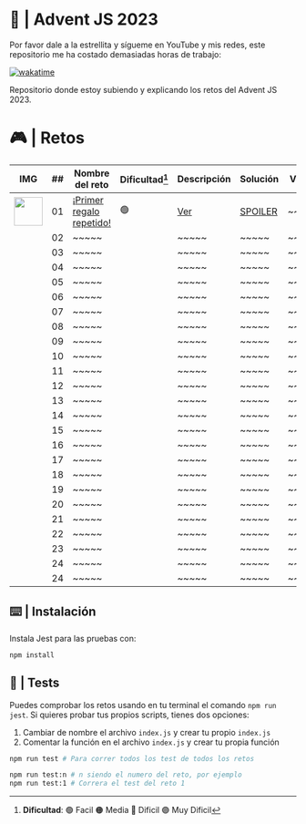 # 🌟 | Advent JS 2023

Por favor dale a la estrellita y sígueme en YouTube y mis redes, este repositorio me ha costado demasiadas horas de trabajo:

[![wakatime](https://wakatime.com/badge/user/dfad5e3e-d673-48d4-a2d9-29c1c546ed80/project/018c25e2-b7d8-41bd-b08d-234b9e801de0.svg)](https://wakatime.com/badge/user/dfad5e3e-d673-48d4-a2d9-29c1c546ed80/project/018c25e2-b7d8-41bd-b08d-234b9e801de0)

Repositorio donde estoy subiendo y explicando los retos del Advent JS 2023.

# 🎮 | Retos

| IMG                                                                                              | ##  | Nombre del reto                                                       | Dificultad[^1] | Descripción                                                                        | Solución                                                                             | Video |
| ------------------------------------------------------------------------------------------------ | :-: | --------------------------------------------------------------------- | -------------- | ---------------------------------------------------------------------------------- | ------------------------------------------------------------------------------------ | ----- |
| <img src="https://adventjs.dev/challenges-2023/1.png" width="50" style="object-fit: contain;" /> | 01  | [¡Primer regalo repetido!](https://adventjs.dev/es/challenges/2023/1) | 🟢             | [Ver](https://github.com/Achalogy/advent-js-2023/blob/main/retos/reto-1/README.md) | [SPOILER](https://github.com/Achalogy/advent-js-2023/blob/main/retos/reto-1/main.ts) | ~~~~~ |
|                                                                                                  | 02  | ~~~~~                                                                 |                | ~~~~~                                                                              | ~~~~~                                                                                | ~~~~~ |
|                                                                                                  | 03  | ~~~~~                                                                 |                | ~~~~~                                                                              | ~~~~~                                                                                | ~~~~~ |
|                                                                                                  | 04  | ~~~~~                                                                 |                | ~~~~~                                                                              | ~~~~~                                                                                | ~~~~~ |
|                                                                                                  | 05  | ~~~~~                                                                 |                | ~~~~~                                                                              | ~~~~~                                                                                | ~~~~~ |
|                                                                                                  | 06  | ~~~~~                                                                 |                | ~~~~~                                                                              | ~~~~~                                                                                | ~~~~~ |
|                                                                                                  | 07  | ~~~~~                                                                 |                | ~~~~~                                                                              | ~~~~~                                                                                | ~~~~~ |
|                                                                                                  | 08  | ~~~~~                                                                 |                | ~~~~~                                                                              | ~~~~~                                                                                | ~~~~~ |
|                                                                                                  | 09  | ~~~~~                                                                 |                | ~~~~~                                                                              | ~~~~~                                                                                | ~~~~~ |
|                                                                                                  | 10  | ~~~~~                                                                 |                | ~~~~~                                                                              | ~~~~~                                                                                | ~~~~~ |
|                                                                                                  | 11  | ~~~~~                                                                 |                | ~~~~~                                                                              | ~~~~~                                                                                | ~~~~~ |
|                                                                                                  | 12  | ~~~~~                                                                 |                | ~~~~~                                                                              | ~~~~~                                                                                | ~~~~~ |
|                                                                                                  | 13  | ~~~~~                                                                 |                | ~~~~~                                                                              | ~~~~~                                                                                | ~~~~~ |
|                                                                                                  | 14  | ~~~~~                                                                 |                | ~~~~~                                                                              | ~~~~~                                                                                | ~~~~~ |
|                                                                                                  | 15  | ~~~~~                                                                 |                | ~~~~~                                                                              | ~~~~~                                                                                | ~~~~~ |
|                                                                                                  | 16  | ~~~~~                                                                 |                | ~~~~~                                                                              | ~~~~~                                                                                | ~~~~~ |
|                                                                                                  | 17  | ~~~~~                                                                 |                | ~~~~~                                                                              | ~~~~~                                                                                | ~~~~~ |
|                                                                                                  | 18  | ~~~~~                                                                 |                | ~~~~~                                                                              | ~~~~~                                                                                | ~~~~~ |
|                                                                                                  | 19  | ~~~~~                                                                 |                | ~~~~~                                                                              | ~~~~~                                                                                | ~~~~~ |
|                                                                                                  | 20  | ~~~~~                                                                 |                | ~~~~~                                                                              | ~~~~~                                                                                | ~~~~~ |
|                                                                                                  | 21  | ~~~~~                                                                 |                | ~~~~~                                                                              | ~~~~~                                                                                | ~~~~~ |
|                                                                                                  | 22  | ~~~~~                                                                 |                | ~~~~~                                                                              | ~~~~~                                                                                | ~~~~~ |
|                                                                                                  | 23  | ~~~~~                                                                 |                | ~~~~~                                                                              | ~~~~~                                                                                | ~~~~~ |
|                                                                                                  | 24  | ~~~~~                                                                 |                | ~~~~~                                                                              | ~~~~~                                                                                | ~~~~~ |
|                                                                                                  | 24  | ~~~~~                                                                 |                | ~~~~~                                                                              | ~~~~~                                                                                | ~~~~~ |

[^1]: **Dificultad**: 🟢 Facil 🟠 Media 🔴 Dificil 🟣 Muy Dificil

## ⌨️ | Instalación

Instala Jest para las pruebas con:

`npm install`

## 🧪 | Tests

Puedes comprobar los retos usando en tu terminal el comando `npm run jest`.
Si quieres probar tus propios scripts, tienes dos opciones:

1. Cambiar de nombre el archivo `index.js` y crear tu propio `index.js`
2. Comentar la función en el archivo `index.js` y crear tu propia función

```bash
npm run test # Para correr todos los test de todos los retos

npm run test:n # n siendo el numero del reto, por ejemplo
npm run test:1 # Correra el test del reto 1
```
